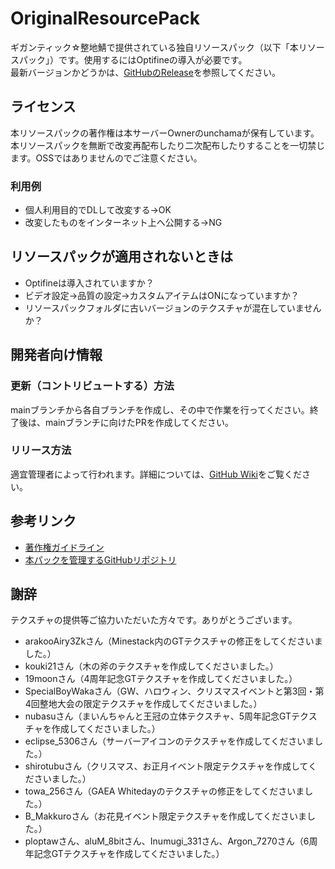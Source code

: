 # OriginalResourcePack

ギガンティック☆整地鯖で提供されている独自リソースパック（以下「本リソースパック」）です。使用するにはOptifineの導入が必要です。  
最新バージョンかどうかは、[GitHubのRelease](https://github.com/GiganticMinecraft/OriginalResourcePack/releases)を参照してください。

## ライセンス

本リソースパックの著作権は本サーバーOwnerのunchamaが保有しています。本リソースパックを無断で改変再配布したり二次配布したりすることを一切禁じます。OSSではありませんのでご注意ください。

### 利用例

* 個人利用目的でDLして改変する→OK
* 改変したものをインターネット上へ公開する→NG

## リソースパックが適用されないときは

* Optifineは導入されていますか？
* ビデオ設定→品質の設定→カスタムアイテムはONになっていますか？
* リソースパックフォルダに古いバージョンのテクスチャが混在していませんか？

## 開発者向け情報

### 更新（コントリビュートする）方法

mainブランチから各自ブランチを作成し、その中で作業を行ってください。終了後は、mainブランチに向けたPRを作成してください。

### リリース方法

適宜管理者によって行われます。詳細については、[GitHub Wiki](https://github.com/GiganticMinecraft/OriginalResourcePack/wiki#%E3%83%AA%E3%83%AA%E3%83%BC%E3%82%B9%E6%96%B9%E6%B3%95)をご覧ください。

## 参考リンク

* [著作権ガイドライン](https://redmine.seichi.click/projects/public/wiki/Copyright_Guide#3%E7%AB%A0%E3%82%B5%E3%83%BC%E3%83%90%E3%83%86%E3%82%AF%E3%82%B9%E3%83%81%E3%83%A3)
* [本パックを管理するGitHubリポジトリ](https://github.com/GiganticMinecraft/OriginalResourcePack)

## 謝辞

テクスチャの提供等ご協力いただいた方々です。ありがとうございます。

* arakooAiry3Zkさん（Minestack内のGTテクスチャの修正をしてくださいました。）
* kouki21さん（木の斧のテクスチャを作成してくださいました。）
* 19moonさん（4周年記念GTテクスチャを作成してくださいました。）
* SpecialBoyWakaさん（GW、ハロウィン、クリスマスイベントと第3回・第4回整地大会の限定テクスチャを作成してくださいました。）
* nubasuさん（まいんちゃんと王冠の立体テクスチャ、5周年記念GTテクスチャを作成してくださいました。）
* eclipse_5306さん（サーバーアイコンのテクスチャを作成してくださいました。）
* shirotubuさん（クリスマス、お正月イベント限定テクスチャを作成してくださいました。）
* towa_256さん（GAEA Whitedayのテクスチャの修正をしてくださいました。）
* B_Makkuroさん（お花見イベント限定テクスチャを作成してくださいました。）
* ploptawさん、aluM_8bitさん、Inumugi_331さん、Argon_7270さん（6周年記念GTテクスチャを作成してくださいました。）
